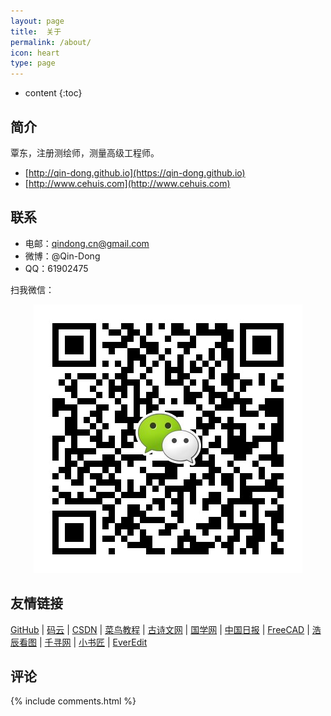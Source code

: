 ```yaml
---
layout: page
title:  关于
permalink: /about/
icon: heart
type: page
---
```

* content
{:toc}

## 简介

覃东，注册测绘师，测量高级工程师。

- [http://qin-dong.github.io](https://qin-dong.github.io)
- [http://www.cehuis.com](http://www.cehuis.com)

## 联系

* 电邮：qindong.cn@gmail.com
* 微博：@Qin-Dong
* QQ：61902475

扫我微信：

<div style="text-align:center;border:solid 1px 000;margin:2px;"><img src="/img/res/weixin_qd.png"></div>


## 友情链接

[GitHub](https://github.com/Qin-Dong) \| [码云](https://gitee.com/Qin-Dong/) \| [CSDN](https://blog.csdn.net/hjpqindong) \| [菜鸟教程](https://www.runoob.com) \| [古诗文网](https://www.gushiwen.org/) \| [国学网](http://www.guoxue.com/wenxian/wxshi/shibu.htm) \| [中国日报](http://www.chinadaily.com.cn/) \| [FreeCAD](https://github.com/FreeCAD/FreeCAD/releases/) \| [浩辰看图](http://web.gstarcad.com/) \| [千寻网](https://www.qxwz.com/) \| [小书匠](http://markdown.xiaoshujiang.com/) \| [EverEdit](http://everedit.cn/) 


## 评论

{% include comments.html %}
